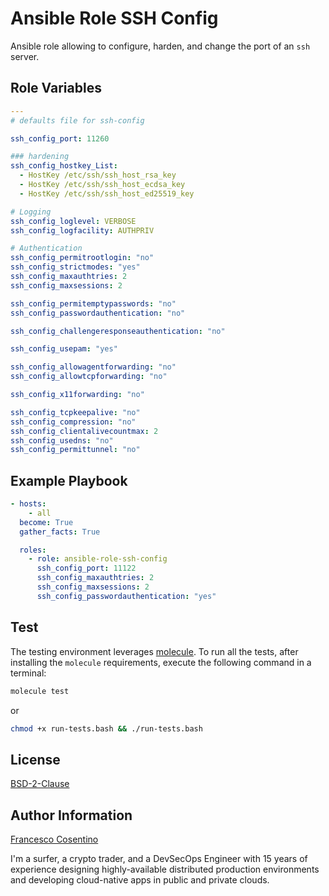 Ansible Role SSH Config
=======================

Ansible role allowing to configure, harden, and change the port of an `ssh` server.

Role Variables
--------------

```yaml
---
# defaults file for ssh-config

ssh_config_port: 11260

### hardening
ssh_config_hostkey_List:
  - HostKey /etc/ssh/ssh_host_rsa_key
  - HostKey /etc/ssh/ssh_host_ecdsa_key
  - HostKey /etc/ssh/ssh_host_ed25519_key

# Logging
ssh_config_loglevel: VERBOSE
ssh_config_logfacility: AUTHPRIV

# Authentication
ssh_config_permitrootlogin: "no"
ssh_config_strictmodes: "yes"
ssh_config_maxauthtries: 2
ssh_config_maxsessions: 2

ssh_config_permitemptypasswords: "no"
ssh_config_passwordauthentication: "no"

ssh_config_challengeresponseauthentication: "no"

ssh_config_usepam: "yes"

ssh_config_allowagentforwarding: "no"
ssh_config_allowtcpforwarding: "no"

ssh_config_x11forwarding: "no"

ssh_config_tcpkeepalive: "no"
ssh_config_compression: "no"
ssh_config_clientalivecountmax: 2
ssh_config_usedns: "no"
ssh_config_permittunnel: "no"
```

Example Playbook
----------------

```yaml
- hosts:
    - all
  become: True
  gather_facts: True

  roles:
    - role: ansible-role-ssh-config
      ssh_config_port: 11122
      ssh_config_maxauthtries: 2
      ssh_config_maxsessions: 2
      ssh_config_passwordauthentication: "yes"
```

Test
----

The testing environment leverages [molecule](https://molecule.readthedocs.io/en/stable/index.html).
To run all the tests, after installing the `molecule` requirements, execute the following command in a terminal:

```bash
molecule test
```

or

```bash
chmod +x run-tests.bash && ./run-tests.bash
```

License
-------

[BSD-2-Clause](./LICENSE)

Author Information
------------------

[Francesco Cosentino](https://www.linkedin.com/in/francesco-cosentino/)

I'm a surfer, a crypto trader, and a DevSecOps Engineer with 15 years of experience designing highly-available distributed production environments and developing cloud-native apps in public and private clouds.
